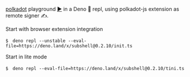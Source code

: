 [polkadot](https://deno.land/x/polkadot) playground [▶️](https://subshell.xyz)
in a Deno 🦕 repl, using polkadot-js extension as remote signer ✍️.

Start with browser extension integration

```
$　deno repl --unstable --eval-file=https://deno.land/x/subshell@0.2.10/init.ts
```

Start in lite mode

```
$　deno repl --eval-file=https://deno.land/x/subshell@0.2.10/tini.ts
```
